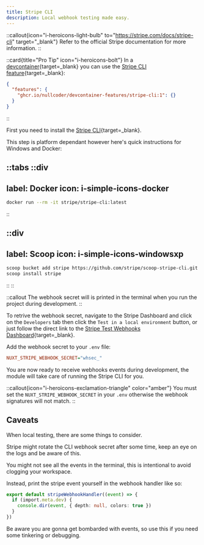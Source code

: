 ```yaml
---
title: Stripe CLI
description: Local webhook testing made easy.
---
```


::callout{icon="i-heroicons-light-bulb" to="https://stripe.com/docs/stripe-cli" target="_blank"}
Refer to the official Stripe documentation for more information.
::

::card{title="Pro Tip" icon="i-heroicons-bolt"}
In a [devcontainer](https://containers.dev/){target=_blank} you can use the [Stripe CLI feature](https://github.com/nullcoder/devcontainer-features/tree/main/src/stripe-cli){target=_blank}:

```json [.devcontainer/devcontainer.json]
{
  "features": {
    "ghcr.io/nullcoder/devcontainer-features/stripe-cli:1": {}
  }
}
```
::

First you need to install the [Stripe CLI](https://stripe.com/docs/stripe-cli#install){target=_blank}.

This step is platform dependant however here's quick instructions for Windows and Docker:

::tabs
  ::div
  ---
  label: Docker
  icon: i-simple-icons-docker
  ---

  ```bash [Terminal]
  docker run --rm -it stripe/stripe-cli:latest
  ```
  ::

  ::div
  ---
  label: Scoop
  icon: i-simple-icons-windowsxp
  ---

  ```bash [Terminal]
  scoop bucket add stripe https://github.com/stripe/scoop-stripe-cli.git
  scoop install stripe
  ```
  ::
::

::callout
The webhook secret will is printed in the terminal when you run the project during development.
::

To retrive the webhook secret, navigate to the Stripe Dashboard and click on the `Developers` tab then click the `Test in a local environment` button, or just follow the direct link to the [Stripe Test Webhooks Dashboard](https://dashboard.stripe.com/test/webhooks/create?endpoint_location=local){target=_blank}.

Add the webhook secret to your `.env` file:

```ini [.env]
NUXT_STRIPE_WEBHOOK_SECRET="whsec_"
```

You are now ready to receive webhooks events during development, the module will take care of running the Stripe CLI for you.

::callout{icon="i-heroicons-exclamation-triangle" color="amber"}
You must set the `NUXT_STRIPE_WEBHOOK_SECRET` in your `.env` otherwise the webhook signatures will not match.
::

## Caveats

When local testing, there are some things to consider.

Stripe might rotate the CLI webhook secret after some time, keep an eye on the logs and be aware of this.

You might not see all the events in the terminal, this is intentional to avoid clogging your workspace.

Instead, print the stripe event yourself in the webhook handler like so:

```ts [server/api/stripe/webhook.ts]
export default stripeWebhookHandler((event) => {
  if (import.meta.dev) {
    console.dir(event, { depth: null, colors: true })
  }
})
```

Be aware you are gonna get bombarded with events, so use this if you need some tinkering or debugging.
